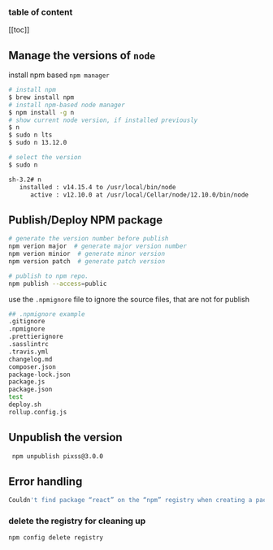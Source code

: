 <div align="center">
  <span class="iconify" data-icon="fa-brands:node" data-inline="false" width="100"></span>
</div>

<h3>table of content</h3>

[[toc]]

## Manage the versions of `node`
install npm based `npm manager`

```bash
# install npm
$ brew install npm
# install npm-based node manager
$ npm install -g n
# show current node version, if installed previously
$ n
$ sudo n lts
$ sudo n 13.12.0

# select the version
$ sudo n

sh-3.2# n
   installed : v14.15.4 to /usr/local/bin/node
      active : v12.10.0 at /usr/local/Cellar/node/12.10.0/bin/node
```

## Publish/Deploy NPM package
```bash
# generate the version number before publish
npm verion major  # generate major version number
npm verion minior  # generate minor version
npm version patch  # generate patch version

# publish to npm repo.
npm publish --access=public
```
use the `.npmignore` file to ignore the source files, that are not for publish
```bash
## .npmignore example
.gitignore
.npmignore
.prettierignore
.sasslintrc
.travis.yml
changelog.md
composer.json
package-lock.json
package.js
package.json
test
deploy.sh
rollup.config.js
```

## Unpublish the version
```bash
 npm unpublish pixss@3.0.0 
```

## Error handling
```bash
Couldn't find package “react” on the “npm” registry when creating a package

```
### delete the registry for cleaning up
```bash
npm config delete registry 
```



